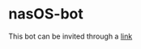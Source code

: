 # nasOS-bot
This bot can be invited through a [link](https://discord.com/api/oauth2/authorize?client_id=806926827552899094&permissions=8&scope=bot)
